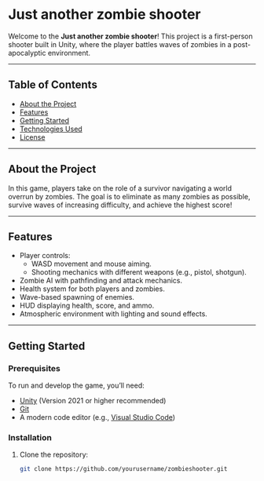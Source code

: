# Just another zombie shooter

Welcome to the **Just another zombie shooter**! This project is a first-person shooter built in Unity, where the player battles waves of zombies in a post-apocalyptic environment.

---

## Table of Contents

- [About the Project](#about-the-project)
- [Features](#features)
- [Getting Started](#getting-started)
- [Technologies Used](#technologies-used)
- [License](#license)

---

## About the Project

In this game, players take on the role of a survivor navigating a world overrun by zombies. The goal is to eliminate as many zombies as possible, survive waves of increasing difficulty, and achieve the highest score!

---

## Features

- Player controls:
  - WASD movement and mouse aiming.
  - Shooting mechanics with different weapons (e.g., pistol, shotgun).
- Zombie AI with pathfinding and attack mechanics.
- Health system for both players and zombies.
- Wave-based spawning of enemies.
- HUD displaying health, score, and ammo.
- Atmospheric environment with lighting and sound effects.

---

## Getting Started

### Prerequisites

To run and develop the game, you’ll need:
- [Unity](https://unity.com/download) (Version 2021 or higher recommended)
- [Git](https://git-scm.com/)
- A modern code editor (e.g., [Visual Studio Code](https://code.visualstudio.com/))

### Installation

1. Clone the repository:
   ```bash
   git clone https://github.com/yourusername/zombieshooter.git
